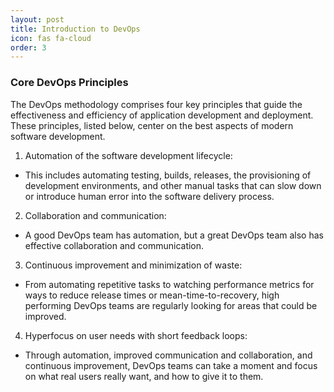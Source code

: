 ```yaml
---
layout: post
title: Introduction to DevOps
icon: fas fa-cloud
order: 3
---
```


### Core DevOps Principles
The DevOps methodology comprises four key principles that guide the effectiveness and efficiency of application development and deployment. These principles, listed below, center on the best aspects of modern software development.

1. Automation of the software development lifecycle:
-   This includes automating testing, builds, releases, the provisioning of development environments, and other manual tasks that can slow down or introduce human error into the software delivery process.
2. Collaboration and communication:
-  A good DevOps team has automation, but a great DevOps team also has effective collaboration and communication.
3. Continuous improvement and minimization of waste:
- From automating repetitive tasks to watching performance metrics for ways to reduce release times or mean-time-to-recovery, high performing DevOps teams are regularly looking for areas that could be improved.
4. Hyperfocus on user needs with short feedback loops:
- Through automation, improved communication and collaboration, and continuous improvement, DevOps teams can take a moment and focus on what real users really want, and how to give it to them.